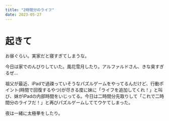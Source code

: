 ```yaml
---
title: "2時間分のライフ"
date: 2023-05-27
---
```



# 起きて
お昼ぐらい。実家だと寝すぎてしまうな。

今日は家でのんびりしていた。風花雪月したり。アルファルドさん、きな臭すぎるぜ...

祖父が最近、iPadで過疎っていそうなパズルゲームをやってるんだけど、行動ポイント(時間で回復するやつ)が尽きる度に妹に「ライフを追加してくれ！」と叫び、妹がiPadの内部時間をいじってる。今日は二時間分先取りして「これで二時間分のライフだ！」と再びパズルゲームしててウケてしまった。


夜は一緒に太極拳をしたり。